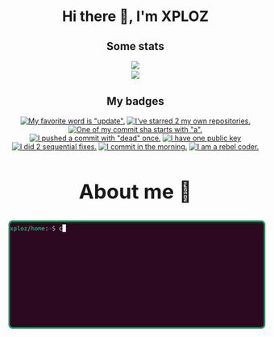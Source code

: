 <div align="center">
    <h1>Hi there 👋, I'm XPLOZ</h1>
</div>

<div align="center">
    <h2>Some stats</h2>
    <img src="https://github-readme-stats.vercel.app/api?username=xpl0z&show_icons=true&theme=radical&border_color=239962"/>
    <br>
    <img src="https://github-readme-stats.vercel.app/api/top-langs/?username=xpl0z&layout=donut&theme=radical&border_color=239962"/>
</div>


    
<div align="center">
    <h2>My badges</h2>
    <!-- my-badges start -->
<a href="my-badges/favorite-word.md"><img src="https://my-badges.github.io/my-badges/favorite-word.png" alt="My favorite word is &quot;update&quot;." title="My favorite word is &quot;update&quot;." width="64"></a>
<a href="my-badges/self-star.md"><img src="https://my-badges.github.io/my-badges/self-star.png" alt="I&apos;ve starred 2 my own repositories." title="I&apos;ve starred 2 my own repositories." width="64"></a>
<a href="my-badges/a-commit.md"><img src="https://my-badges.github.io/my-badges/a-commit.png" alt="One of my commit sha starts with &quot;a&quot;." title="One of my commit sha starts with &quot;a&quot;." width="64"></a>
<a href="my-badges/dead-commit.md"><img src="https://my-badges.github.io/my-badges/dead-commit.png" alt="I pushed a commit with &quot;dead&quot; once." title="I pushed a commit with &quot;dead&quot; once." width="64"></a>
<a href="my-badges/public-keys-1.md"><img src="https://my-badges.github.io/my-badges/public-keys-1.png" alt="I have one public key" title="I have one public key" width="64"></a>
<a href="my-badges/fix-2.md"><img src="https://my-badges.github.io/my-badges/fix-2.png" alt="I did 2 sequential fixes." title="I did 2 sequential fixes." width="64"></a>
<a href="my-badges/morning-commits.md"><img src="https://my-badges.github.io/my-badges/morning-commits.png" alt="I commit in the morning." title="I commit in the morning." width="64"></a>
<a href="my-badges/rebel-coder.md"><img src="https://my-badges.github.io/my-badges/rebel-coder.png" alt="I am a rebel coder." title="I am a rebel coder." width="64"></a>
<!-- my-badges end -->
</div>

<div align="center">
    <h2 style="border-bottom: none; font-size: 40px;">About me 📖</h2>
    <img src="media/1-year.gif" width="800px" style="border: 3px solid #239962; border-radius: 8px;">

</div>
